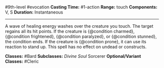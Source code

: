 #9th-level #evocation
**Casting Time:** #1-action
**Range:** touch
**Components:** V, S
**Duration:** Instantaneous

---

A wave of healing energy washes over the creature you touch. The target regains all its hit points. If the creature is {@condition charmed}, {@condition frightened}, {@condition paralyzed}, or {@condition stunned}, the condition ends. If the creature is {@condition prone}, it can use its reaction to stand up. This spell has no effect on undead or constructs.


**Classes:** #Bard
**Subclasses:** *Divine Soul* Sorcerer
**Optional/Variant Classes:** #Cleric
